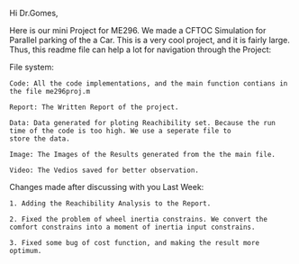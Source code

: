 Hi Dr.Gomes,

Here is our mini Project for ME296. We made a CFTOC Simulation for
Parallel parking of the a Car. This is a very cool project, and it is fairly large. Thus, this readme file can help a lot for navigation through the Project:

File system:

	Code: All the code implementations, and the main function contians in the file me296proj.m

	Report: The Written Report of the project. 

	Data: Data generated for ploting Reachibility set. Because the run time of the code is too high. We use a seperate file to 
	store the data. 

	Image: The Images of the Results generated from the the main file.

	Video: The Vedios saved for better observation. 

Changes made after discussing with you Last Week:

	1. Adding the Reachibility Analysis to the Report.

	2. Fixed the problem of wheel inertia constrains. We convert the comfort constrains into a moment of inertia input constrains. 

	3. Fixed some bug of cost function, and making the result more optimum. 








